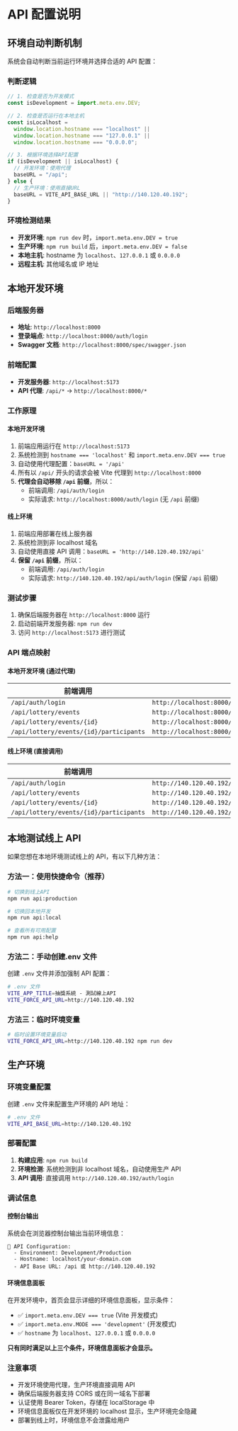 # API 配置说明

## 环境自动判断机制

系统会自动判断当前运行环境并选择合适的 API 配置：

### 判断逻辑

```javascript
// 1. 检查是否为开发模式
const isDevelopment = import.meta.env.DEV;

// 2. 检查是否运行在本地主机
const isLocalhost =
  window.location.hostname === "localhost" ||
  window.location.hostname === "127.0.0.1" ||
  window.location.hostname === "0.0.0.0";

// 3. 根据环境选择API配置
if (isDevelopment || isLocalhost) {
  // 开发环境：使用代理
  baseURL = "/api";
} else {
  // 生产环境：使用直接URL
  baseURL = VITE_API_BASE_URL || "http://140.120.40.192";
}
```

### 环境检测结果

- **开发环境**: `npm run dev` 时，`import.meta.env.DEV = true`
- **生产环境**: `npm run build` 后，`import.meta.env.DEV = false`
- **本地主机**: hostname 为 `localhost`、`127.0.0.1` 或 `0.0.0.0`
- **远程主机**: 其他域名或 IP 地址

## 本地开发环境

### 后端服务器

- **地址**: `http://localhost:8000`
- **登录端点**: `http://localhost:8000/auth/login`
- **Swagger 文档**: `http://localhost:8000/spec/swagger.json`

### 前端配置

- **开发服务器**: `http://localhost:5173`
- **API 代理**: `/api/*` → `http://localhost:8000/*`

### 工作原理

#### 本地开发环境

1. 前端应用运行在 `http://localhost:5173`
2. 系统检测到 `hostname === 'localhost'` 和 `import.meta.env.DEV === true`
3. 自动使用代理配置：`baseURL = '/api'`
4. 所有以 `/api/` 开头的请求会被 Vite 代理到 `http://localhost:8000`
5. **代理会自动移除 `/api` 前缀**，所以：
   - 前端调用: `/api/auth/login`
   - 实际请求: `http://localhost:8000/auth/login` (无 `/api` 前缀)

#### 线上环境

1. 前端应用部署在线上服务器
2. 系统检测到非 localhost 域名
3. 自动使用直接 API 调用：`baseURL = 'http://140.120.40.192/api'`
4. **保留 `/api` 前缀**，所以：
   - 前端调用: `/api/auth/login`
   - 实际请求: `http://140.120.40.192/api/auth/login` (保留 `/api` 前缀)

### 测试步骤

1. 确保后端服务器在 `http://localhost:8000` 运行
2. 启动前端开发服务器: `npm run dev`
3. 访问 `http://localhost:5173` 进行测试

### API 端点映射

#### 本地开发环境 (通过代理)

| 前端调用                                | 实际请求                                                 |
| --------------------------------------- | -------------------------------------------------------- |
| `/api/auth/login`                       | `http://localhost:8000/auth/login`                       |
| `/api/lottery/events`                   | `http://localhost:8000/lottery/events`                   |
| `/api/lottery/events/{id}`              | `http://localhost:8000/lottery/events/{id}`              |
| `/api/lottery/events/{id}/participants` | `http://localhost:8000/lottery/events/{id}/participants` |

#### 线上环境 (直接调用)

| 前端调用                                | 实际请求                                                     |
| --------------------------------------- | ------------------------------------------------------------ |
| `/api/auth/login`                       | `http://140.120.40.192/api/auth/login`                       |
| `/api/lottery/events`                   | `http://140.120.40.192/api/lottery/events`                   |
| `/api/lottery/events/{id}`              | `http://140.120.40.192/api/lottery/events/{id}`              |
| `/api/lottery/events/{id}/participants` | `http://140.120.40.192/api/lottery/events/{id}/participants` |

## 本地测试线上 API

如果您想在本地环境测试线上的 API，有以下几种方法：

### 方法一：使用快捷命令（推荐）

```bash
# 切换到线上API
npm run api:production

# 切换回本地开发
npm run api:local

# 查看所有可用配置
npm run api:help
```

### 方法二：手动创建.env 文件

创建 `.env` 文件并添加强制 API 配置：

```bash
# .env 文件
VITE_APP_TITLE=抽獎系統 - 測試線上API
VITE_FORCE_API_URL=http://140.120.40.192
```

### 方法三：临时环境变量

```bash
# 临时设置环境变量启动
VITE_FORCE_API_URL=http://140.120.40.192 npm run dev
```

## 生产环境

### 环境变量配置

创建 `.env` 文件来配置生产环境的 API 地址：

```bash
# .env 文件
VITE_API_BASE_URL=http://140.120.40.192
```

### 部署配置

1. **构建应用**: `npm run build`
2. **环境检测**: 系统检测到非 localhost 域名，自动使用生产 API
3. **API 调用**: 直接调用 `http://140.120.40.192/auth/login`

### 调试信息

#### 控制台输出

系统会在浏览器控制台输出当前环境信息：

```
🔧 API Configuration:
  - Environment: Development/Production
  - Hostname: localhost/your-domain.com
  - API Base URL: /api 或 http://140.120.40.192
```

#### 环境信息面板

在开发环境中，首页会显示详细的环境信息面板，显示条件：

- ✅ `import.meta.env.DEV === true` (Vite 开发模式)
- ✅ `import.meta.env.MODE === 'development'` (开发模式)
- ✅ `hostname` 为 `localhost`、`127.0.0.1` 或 `0.0.0.0`

**只有同时满足以上三个条件，环境信息面板才会显示。**

### 注意事项

- 开发环境使用代理，生产环境直接调用 API
- 确保后端服务器支持 CORS 或在同一域名下部署
- 认证使用 Bearer Token，存储在 localStorage 中
- 环境信息面板仅在开发环境的 localhost 显示，生产环境完全隐藏
- 部署到线上时，环境信息不会泄露给用户
